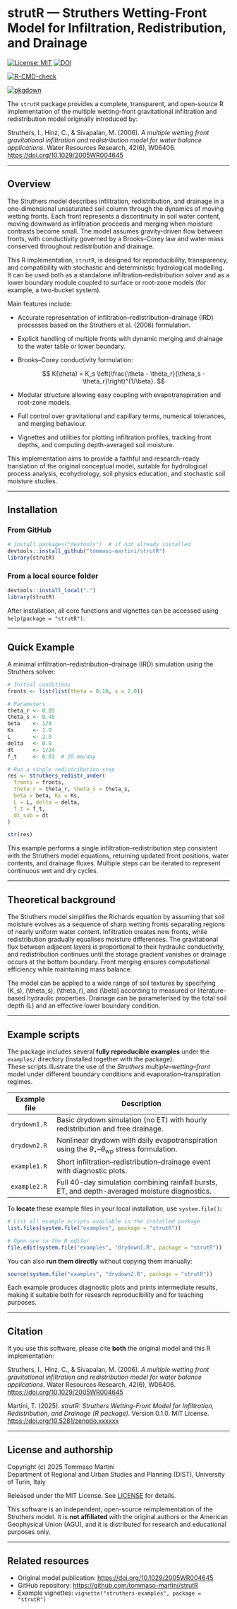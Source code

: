 # strutR — Struthers Wetting-Front Model for Infiltration, Redistribution, and Drainage

[![License: MIT](https://img.shields.io/badge/license-MIT-blue.svg)](LICENSE)
[![DOI](https://zenodo.org/badge/DOI/10.5281/zenodo.xxxxxx.svg)](https://doi.org/10.5281/zenodo.xxxxxx)

<!-- badges: start -->
[![R-CMD-check](https://github.com/tommaso-martini/strutR/actions/workflows/R-CMD-check.yaml/badge.svg)](https://github.com/tommaso-martini/strutR/actions/workflows/R-CMD-check.yaml)
<!-- badges: end -->

[![pkgdown](https://github.com/tommaso-martini/strutR/actions/workflows/pkgdown.yaml/badge.svg)](https://github.com/tommaso-martini/strutR/actions/workflows/pkgdown.yaml)

The `strutR` package provides a complete, transparent, and open-source R implementation of the multiple wetting-front gravitational infiltration and redistribution model originally introduced by:

Struthers, I., Hinz, C., & Sivapalan, M. (2006). *A multiple wetting front gravitational infiltration and redistribution model for water balance applications.* Water Resources Research, 42(6), W06406. https://doi.org/10.1029/2005WR004645

---

## Overview

The Struthers model describes infiltration, redistribution, and drainage in a one-dimensional unsaturated soil column through the dynamics of moving wetting fronts. Each front represents a discontinuity in soil water content, moving downward as infiltration proceeds and merging when moisture contrasts become small. The model assumes gravity-driven flow between fronts, with conductivity governed by a Brooks–Corey law and water mass conserved throughout redistribution and drainage.

This R implementation, `strutR`, is designed for reproducibility, transparency, and compatibility with stochastic and deterministic hydrological modelling. It can be used both as a standalone infiltration–redistribution solver and as a lower boundary module coupled to surface or root-zone models (for example, a two-bucket system).

Main features include:

- Accurate representation of infiltration–redistribution–drainage (IRD) processes based on the Struthers et al. (2006) formulation.
- Explicit handling of multiple fronts with dynamic merging and drainage to the water table or lower boundary.
- Brooks–Corey conductivity formulation:

  $$ K(\theta) = K_s \left(\frac{\theta - \theta_r}{\theta_s - \theta_r}\right)^{1/\beta}. $$
  
- Modular structure allowing easy coupling with evapotranspiration and root-zone models.
- Full control over gravitational and capillary terms, numerical tolerances, and merging behaviour.
- Vignettes and utilities for plotting infiltration profiles, tracking front depths, and computing depth-averaged soil moisture.

This implementation aims to provide a faithful and research-ready translation of the original conceptual model, suitable for hydrological process analysis, ecohydrology, soil physics education, and stochastic soil moisture studies.

---

## Installation

### From GitHub

```r
# install.packages("devtools")  # if not already installed
devtools::install_github("tommaso-martini/strutR")
library(strutR)
```

### From a local source folder

```r
devtools::install_local(".")
library(strutR)
```

After installation, all core functions and vignettes can be accessed using `help(package = "strutR")`.

---

## Quick Example

A minimal infiltration–redistribution–drainage (IRD) simulation using the Struthers solver:

```r
# Initial conditions
fronts <- list(list(theta = 0.10, x = 2.0))

# Parameters
theta_r <- 0.05
theta_s <- 0.45
beta    <- 1/8
Ks      <- 1.0
L       <- 2.0
delta   <- 0.0
dt      <- 1/24
f_t     <- 0.01  # 10 mm/day

# Run a single redistribution step
res <- struthers_redistr_under(
  fronts = fronts,
  theta_r = theta_r, theta_s = theta_s,
  beta = beta, Ks = Ks,
  L = L, delta = delta,
  f_t = f_t,
  dt_sub = dt
)

str(res)
```

This example performs a single infiltration–redistribution step consistent with the Struthers model equations, returning updated front positions, water contents, and drainage fluxes. Multiple steps can be iterated to represent continuous wet and dry cycles.

---

## Theoretical background

The Struthers model simplifies the Richards equation by assuming that soil moisture evolves as a sequence of sharp wetting fronts separating regions of nearly uniform water content. Infiltration creates new fronts, while redistribution gradually equalises moisture differences. The gravitational flux between adjacent layers is proportional to their hydraulic conductivity, and redistribution continues until the storage gradient vanishes or drainage occurs at the bottom boundary. Front merging ensures computational efficiency while maintaining mass balance.

The model can be applied to a wide range of soil textures by specifying \(K_s\), \(\theta_s\), \(\theta_r\), and \(\beta\) according to measured or literature-based hydraulic properties. Drainage can be parameterised by the total soil depth \(L\) and an effective lower boundary condition.

---

## Example scripts

The package includes several **fully reproducible examples** under the `examples/` directory (installed together with the package).  
These scripts illustrate the use of the *Struthers multiple–wetting–front* model under different boundary conditions and evaporation–transpiration regimes.

| Example file | Description |
|---------------|-------------|
| `drydown1.R` | Basic drydown simulation (no ET) with hourly redistribution and free drainage. |
| `drydown2.R` | Nonlinear drydown with daily evapotranspiration using the $\theta_\star$–$\theta_\mathrm{wp}$ stress formulation. |
| `example1.R` | Short infiltration–redistribution–drainage event with diagnostic plots. |
| `example2.R` | Full 40-day simulation combining rainfall bursts, ET, and depth-averaged moisture diagnostics. |

To **locate** these example files in your local installation, use `system.file()`:

```r
# List all example scripts available in the installed package
list.files(system.file("examples", package = "strutR"))

# Open one in the R editor
file.edit(system.file("examples", "drydown1.R", package = "strutR"))
```

You can also **run them directly** without copying them manually:

```r
source(system.file("examples", "drydown2.R", package = "strutR"))
```

Each example produces diagnostic plots and prints intermediate results,  
making it suitable both for research reproducibility and for teaching purposes.

---

## Citation

If you use this software, please cite **both** the original model and this R implementation:

Struthers, I., Hinz, C., & Sivapalan, M. (2006). *A multiple wetting front gravitational infiltration and redistribution model for water balance applications.* Water Resources Research, 42(6), W06406. https://doi.org/10.1029/2005WR004645

Martini, T. (2025). *strutR: Struthers Wetting-Front Model for Infiltration, Redistribution, and Drainage (R package).* Version 0.1.0. MIT License. https://doi.org/10.5281/zenodo.xxxxxx

---

## License and authorship

Copyright (c) 2025
Tommaso Martini  
Department of Regional and Urban Studies and Planning (DIST), University of Turin, Italy

Released under the MIT License. See [LICENSE](LICENSE) for details.

This software is an independent, open-source reimplementation of the Struthers model. It is **not affiliated** with the original authors or the American Geophysical Union (AGU), and it is distributed for research and educational purposes only.

---

## Related resources

- Original model publication: https://doi.org/10.1029/2005WR004645  
- GitHub repository: https://github.com/tommaso-martini/strutR  
- Example vignettes: `vignette("struthers-examples", package = "strutR")`  

